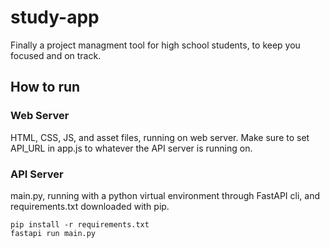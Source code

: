 # study-app
Finally a project managment tool for high school students, to keep you focused and on track.


## How to run
### Web Server
HTML, CSS, JS, and asset files, running on web server.
Make sure to set API_URL in app.js to whatever the API server is running on.

### API Server
main.py, running with a python virtual environment through FastAPI cli, and requirements.txt downloaded with pip.
```
pip install -r requirements.txt
fastapi run main.py
```
